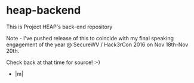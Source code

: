 # heap-backend
This is Project HEAP's back-end repository

Note - I've pushed release of this to coincide with
my final speaking engagement of the year @ 
SecureWV / Hack3rCon 2016 on Nov 18th-Nov 20th.

Check back at that time for source! :-)
- |m|

